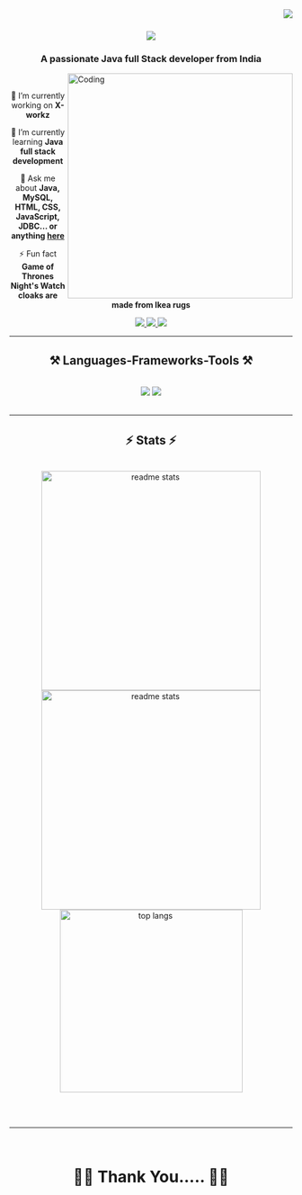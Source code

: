 <img align="right" src="https://visitor-badge.laobi.icu/badge?page_id=NagarajGouda07.NagarajGouda07" />

<h1 align="center">
    <img src="https://readme-typing-svg.herokuapp.com/?font=Righteous&size=35&center=true&vCenter=true&width=500&height=70&duration=4000&lines=Hi+There!+👋;+I'm+Nagaraj+Gouda...;" />
</h1>

<h3 align="center">A passionate Java full Stack developer from India</h3>

<img align="right" alt="Coding" width="400" src="https://camo.githubusercontent.com/3492228fd9a698d24cbe02d7e013abc0fe70eebeda013e47dab443f61efe5013/68747470733a2f2f7777772e77696e677374656368736f6c7574696f6e732e636f6d2f77702d636f6e74656e742f75706c6f6164732f323032322f30332f66756c6c2d737461636b2d646576656c6f706d656e742e676966">


<br/>

<div align="center">
 
 🔭 I’m currently working on **X-workz**
 
 🌱 I’m currently learning **Java full stack development**

💬 Ask me about **Java, MySQL, HTML, CSS, JavaScript, JDBC... or anything [here](https://github.com/NagarajGouda07/NagarajGouda07/issues)**

⚡ Fun fact **Game of Thrones Night's Watch cloaks are made from Ikea rugs**

 </div>
 
<div align="center"> 
  <a href="mailto:hnagaraj841@gmail.com">
    <img src="https://img.shields.io/badge/Gmail-333333?style=for-the-badge&logo=gmail&logoColor=red" />
  </a>
  <a href="https://linkedin.com/in/h-nagaraj-b3282a280/" target="_blank">
    <img src="https://img.shields.io/badge/LinkedIn-0077B5?style=for-the-badge&logo=linkedin&logoColor=white" target="_blank" />
  </a>
  <a href="https://NagarajGouda07.github.io" target="_blank">
     <img src="https://img.shields.io/badge/Portfolio-FF5722?style=for-the-badge&logo=todoist&logoColor=white" target="_blank" /> <!-- sqlite, safari, google-chrome are other good icon options -->
  </a>
</div>

 <hr/>
 
<h2 align="center">⚒️ Languages-Frameworks-Tools ⚒️</h2>
<br/>
<div align="center">
    <img src="https://skillicons.dev/icons?i=bootstrap,html,css,vscode,github,git" />
    <img src="https://skillicons.dev/icons?i=python,javascript,c,java,mysql,Servlet,jdbc,jpa-hibernate" /><br>
</div>

<br/>
<hr/>


<h2 align="center">⚡ Stats ⚡</h2>
<br>
<div align=center>
<img width=390 src="https://github-readme-stats.vercel.app/api?username=NagarajGouda07&count_private=true&show_icons=true&theme=react&border_radius=10" alt="readme stats" />

<img width=390 src="https://github-readme-stats.vercel.app/api?username=NagarajGouda07&count_private=true&show_icons=true&theme=react&rank_icon=github&border_radius=10" alt="readme stats" />
<img width=325 align="center" src="https://github-readme-stats.vercel.app/api/top-langs/?username=NagarajGouda07&hide=html&langs_count=8&layout=compact&theme=react&border_radius=10" alt="top langs" />

</div>

<br/><br/>

<hr/>

<br/>

<h1 align="center" color="red">🤝🤝 Thank You..... 🤝🤝 </h1>

<br/>
